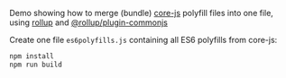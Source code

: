 Demo showing how to merge (bundle)
[core-js](https://github.com/zloirock/core-js)
polyfill files into one file, using
[rollup](https://rollupjs.org/)
and
[@rollup/plugin-commonjs](https://github.com/rollup/plugins/tree/master/packages/commonjs)

Create one file `es6polyfills.js` containing all ES6 polyfills from core-js:

```sh
npm install
npm run build
```

